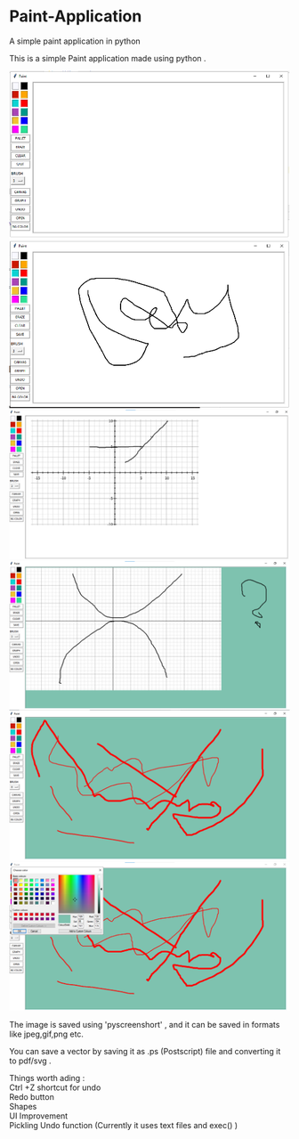 # Paint-Application
A simple paint application in python

This is a simple Paint application made using python .

![Screenshort of app](https://github.com/Kannampuzha/Paint/blob/master/Screenshot.png)
![Canvas](https://github.com/Kannampuzha/Paint/blob/master/Screenshot2.png)
![Picture](https://github.com/Kannampuzha/Paint/blob/master/Screenshot3.png)
![Picture](https://github.com/Kannampuzha/Paint/blob/master/Screenshot4.png)
![Picture](https://github.com/Kannampuzha/Paint/blob/master/Screenshot5.png)
![Picture](https://github.com/Kannampuzha/Paint/blob/master/Screenshot6.png)


The image is saved using 'pyscreenshort' , and it can be saved in
formats like jpeg,gif,png etc.

You can save a vector by saving it as .ps (Postscript) file and converting it to pdf/svg .


Things worth ading :<br>
Ctrl +Z shortcut for undo<br>
Redo button <br>
Shapes<br>
UI Improvement <br>
Pickling Undo function (Currently it uses text files and exec() )<br>




